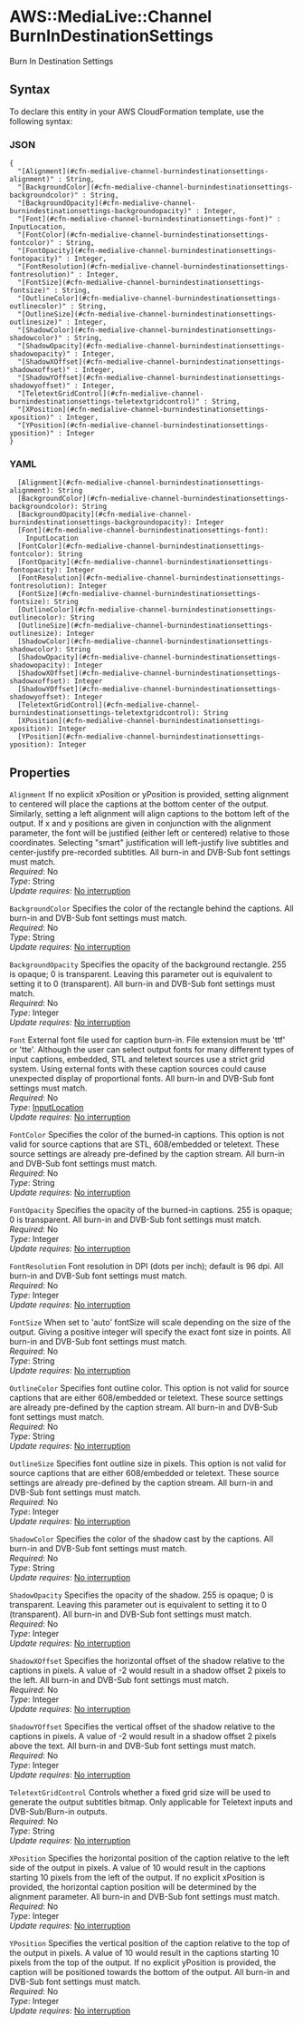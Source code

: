 # AWS::MediaLive::Channel BurnInDestinationSettings<a name="aws-properties-medialive-channel-burnindestinationsettings"></a>

Burn In Destination Settings

## Syntax<a name="aws-properties-medialive-channel-burnindestinationsettings-syntax"></a>

To declare this entity in your AWS CloudFormation template, use the following syntax:

### JSON<a name="aws-properties-medialive-channel-burnindestinationsettings-syntax.json"></a>

```
{
  "[Alignment](#cfn-medialive-channel-burnindestinationsettings-alignment)" : String,
  "[BackgroundColor](#cfn-medialive-channel-burnindestinationsettings-backgroundcolor)" : String,
  "[BackgroundOpacity](#cfn-medialive-channel-burnindestinationsettings-backgroundopacity)" : Integer,
  "[Font](#cfn-medialive-channel-burnindestinationsettings-font)" : InputLocation,
  "[FontColor](#cfn-medialive-channel-burnindestinationsettings-fontcolor)" : String,
  "[FontOpacity](#cfn-medialive-channel-burnindestinationsettings-fontopacity)" : Integer,
  "[FontResolution](#cfn-medialive-channel-burnindestinationsettings-fontresolution)" : Integer,
  "[FontSize](#cfn-medialive-channel-burnindestinationsettings-fontsize)" : String,
  "[OutlineColor](#cfn-medialive-channel-burnindestinationsettings-outlinecolor)" : String,
  "[OutlineSize](#cfn-medialive-channel-burnindestinationsettings-outlinesize)" : Integer,
  "[ShadowColor](#cfn-medialive-channel-burnindestinationsettings-shadowcolor)" : String,
  "[ShadowOpacity](#cfn-medialive-channel-burnindestinationsettings-shadowopacity)" : Integer,
  "[ShadowXOffset](#cfn-medialive-channel-burnindestinationsettings-shadowxoffset)" : Integer,
  "[ShadowYOffset](#cfn-medialive-channel-burnindestinationsettings-shadowyoffset)" : Integer,
  "[TeletextGridControl](#cfn-medialive-channel-burnindestinationsettings-teletextgridcontrol)" : String,
  "[XPosition](#cfn-medialive-channel-burnindestinationsettings-xposition)" : Integer,
  "[YPosition](#cfn-medialive-channel-burnindestinationsettings-yposition)" : Integer
}
```

### YAML<a name="aws-properties-medialive-channel-burnindestinationsettings-syntax.yaml"></a>

```
  [Alignment](#cfn-medialive-channel-burnindestinationsettings-alignment): String
  [BackgroundColor](#cfn-medialive-channel-burnindestinationsettings-backgroundcolor): String
  [BackgroundOpacity](#cfn-medialive-channel-burnindestinationsettings-backgroundopacity): Integer
  [Font](#cfn-medialive-channel-burnindestinationsettings-font): 
    InputLocation
  [FontColor](#cfn-medialive-channel-burnindestinationsettings-fontcolor): String
  [FontOpacity](#cfn-medialive-channel-burnindestinationsettings-fontopacity): Integer
  [FontResolution](#cfn-medialive-channel-burnindestinationsettings-fontresolution): Integer
  [FontSize](#cfn-medialive-channel-burnindestinationsettings-fontsize): String
  [OutlineColor](#cfn-medialive-channel-burnindestinationsettings-outlinecolor): String
  [OutlineSize](#cfn-medialive-channel-burnindestinationsettings-outlinesize): Integer
  [ShadowColor](#cfn-medialive-channel-burnindestinationsettings-shadowcolor): String
  [ShadowOpacity](#cfn-medialive-channel-burnindestinationsettings-shadowopacity): Integer
  [ShadowXOffset](#cfn-medialive-channel-burnindestinationsettings-shadowxoffset): Integer
  [ShadowYOffset](#cfn-medialive-channel-burnindestinationsettings-shadowyoffset): Integer
  [TeletextGridControl](#cfn-medialive-channel-burnindestinationsettings-teletextgridcontrol): String
  [XPosition](#cfn-medialive-channel-burnindestinationsettings-xposition): Integer
  [YPosition](#cfn-medialive-channel-burnindestinationsettings-yposition): Integer
```

## Properties<a name="aws-properties-medialive-channel-burnindestinationsettings-properties"></a>

`Alignment`  <a name="cfn-medialive-channel-burnindestinationsettings-alignment"></a>
If no explicit xPosition or yPosition is provided, setting alignment to centered will place the captions at the bottom center of the output\. Similarly, setting a left alignment will align captions to the bottom left of the output\. If x and y positions are given in conjunction with the alignment parameter, the font will be justified \(either left or centered\) relative to those coordinates\. Selecting "smart" justification will left\-justify live subtitles and center\-justify pre\-recorded subtitles\. All burn\-in and DVB\-Sub font settings must match\.  
*Required*: No  
*Type*: String  
*Update requires*: [No interruption](https://docs.aws.amazon.com/AWSCloudFormation/latest/UserGuide/using-cfn-updating-stacks-update-behaviors.html#update-no-interrupt)

`BackgroundColor`  <a name="cfn-medialive-channel-burnindestinationsettings-backgroundcolor"></a>
Specifies the color of the rectangle behind the captions\. All burn\-in and DVB\-Sub font settings must match\.  
*Required*: No  
*Type*: String  
*Update requires*: [No interruption](https://docs.aws.amazon.com/AWSCloudFormation/latest/UserGuide/using-cfn-updating-stacks-update-behaviors.html#update-no-interrupt)

`BackgroundOpacity`  <a name="cfn-medialive-channel-burnindestinationsettings-backgroundopacity"></a>
Specifies the opacity of the background rectangle\. 255 is opaque; 0 is transparent\. Leaving this parameter out is equivalent to setting it to 0 \(transparent\)\. All burn\-in and DVB\-Sub font settings must match\.  
*Required*: No  
*Type*: Integer  
*Update requires*: [No interruption](https://docs.aws.amazon.com/AWSCloudFormation/latest/UserGuide/using-cfn-updating-stacks-update-behaviors.html#update-no-interrupt)

`Font`  <a name="cfn-medialive-channel-burnindestinationsettings-font"></a>
External font file used for caption burn\-in\. File extension must be 'ttf' or 'tte'\. Although the user can select output fonts for many different types of input captions, embedded, STL and teletext sources use a strict grid system\. Using external fonts with these caption sources could cause unexpected display of proportional fonts\. All burn\-in and DVB\-Sub font settings must match\.  
*Required*: No  
*Type*: [InputLocation](aws-properties-medialive-channel-inputlocation.md)  
*Update requires*: [No interruption](https://docs.aws.amazon.com/AWSCloudFormation/latest/UserGuide/using-cfn-updating-stacks-update-behaviors.html#update-no-interrupt)

`FontColor`  <a name="cfn-medialive-channel-burnindestinationsettings-fontcolor"></a>
Specifies the color of the burned\-in captions\. This option is not valid for source captions that are STL, 608/embedded or teletext\. These source settings are already pre\-defined by the caption stream\. All burn\-in and DVB\-Sub font settings must match\.  
*Required*: No  
*Type*: String  
*Update requires*: [No interruption](https://docs.aws.amazon.com/AWSCloudFormation/latest/UserGuide/using-cfn-updating-stacks-update-behaviors.html#update-no-interrupt)

`FontOpacity`  <a name="cfn-medialive-channel-burnindestinationsettings-fontopacity"></a>
Specifies the opacity of the burned\-in captions\. 255 is opaque; 0 is transparent\. All burn\-in and DVB\-Sub font settings must match\.  
*Required*: No  
*Type*: Integer  
*Update requires*: [No interruption](https://docs.aws.amazon.com/AWSCloudFormation/latest/UserGuide/using-cfn-updating-stacks-update-behaviors.html#update-no-interrupt)

`FontResolution`  <a name="cfn-medialive-channel-burnindestinationsettings-fontresolution"></a>
Font resolution in DPI \(dots per inch\); default is 96 dpi\. All burn\-in and DVB\-Sub font settings must match\.  
*Required*: No  
*Type*: Integer  
*Update requires*: [No interruption](https://docs.aws.amazon.com/AWSCloudFormation/latest/UserGuide/using-cfn-updating-stacks-update-behaviors.html#update-no-interrupt)

`FontSize`  <a name="cfn-medialive-channel-burnindestinationsettings-fontsize"></a>
When set to 'auto' fontSize will scale depending on the size of the output\. Giving a positive integer will specify the exact font size in points\. All burn\-in and DVB\-Sub font settings must match\.  
*Required*: No  
*Type*: String  
*Update requires*: [No interruption](https://docs.aws.amazon.com/AWSCloudFormation/latest/UserGuide/using-cfn-updating-stacks-update-behaviors.html#update-no-interrupt)

`OutlineColor`  <a name="cfn-medialive-channel-burnindestinationsettings-outlinecolor"></a>
Specifies font outline color\. This option is not valid for source captions that are either 608/embedded or teletext\. These source settings are already pre\-defined by the caption stream\. All burn\-in and DVB\-Sub font settings must match\.  
*Required*: No  
*Type*: String  
*Update requires*: [No interruption](https://docs.aws.amazon.com/AWSCloudFormation/latest/UserGuide/using-cfn-updating-stacks-update-behaviors.html#update-no-interrupt)

`OutlineSize`  <a name="cfn-medialive-channel-burnindestinationsettings-outlinesize"></a>
Specifies font outline size in pixels\. This option is not valid for source captions that are either 608/embedded or teletext\. These source settings are already pre\-defined by the caption stream\. All burn\-in and DVB\-Sub font settings must match\.  
*Required*: No  
*Type*: Integer  
*Update requires*: [No interruption](https://docs.aws.amazon.com/AWSCloudFormation/latest/UserGuide/using-cfn-updating-stacks-update-behaviors.html#update-no-interrupt)

`ShadowColor`  <a name="cfn-medialive-channel-burnindestinationsettings-shadowcolor"></a>
Specifies the color of the shadow cast by the captions\. All burn\-in and DVB\-Sub font settings must match\.  
*Required*: No  
*Type*: String  
*Update requires*: [No interruption](https://docs.aws.amazon.com/AWSCloudFormation/latest/UserGuide/using-cfn-updating-stacks-update-behaviors.html#update-no-interrupt)

`ShadowOpacity`  <a name="cfn-medialive-channel-burnindestinationsettings-shadowopacity"></a>
Specifies the opacity of the shadow\. 255 is opaque; 0 is transparent\. Leaving this parameter out is equivalent to setting it to 0 \(transparent\)\. All burn\-in and DVB\-Sub font settings must match\.  
*Required*: No  
*Type*: Integer  
*Update requires*: [No interruption](https://docs.aws.amazon.com/AWSCloudFormation/latest/UserGuide/using-cfn-updating-stacks-update-behaviors.html#update-no-interrupt)

`ShadowXOffset`  <a name="cfn-medialive-channel-burnindestinationsettings-shadowxoffset"></a>
Specifies the horizontal offset of the shadow relative to the captions in pixels\. A value of \-2 would result in a shadow offset 2 pixels to the left\. All burn\-in and DVB\-Sub font settings must match\.  
*Required*: No  
*Type*: Integer  
*Update requires*: [No interruption](https://docs.aws.amazon.com/AWSCloudFormation/latest/UserGuide/using-cfn-updating-stacks-update-behaviors.html#update-no-interrupt)

`ShadowYOffset`  <a name="cfn-medialive-channel-burnindestinationsettings-shadowyoffset"></a>
Specifies the vertical offset of the shadow relative to the captions in pixels\. A value of \-2 would result in a shadow offset 2 pixels above the text\. All burn\-in and DVB\-Sub font settings must match\.  
*Required*: No  
*Type*: Integer  
*Update requires*: [No interruption](https://docs.aws.amazon.com/AWSCloudFormation/latest/UserGuide/using-cfn-updating-stacks-update-behaviors.html#update-no-interrupt)

`TeletextGridControl`  <a name="cfn-medialive-channel-burnindestinationsettings-teletextgridcontrol"></a>
Controls whether a fixed grid size will be used to generate the output subtitles bitmap\. Only applicable for Teletext inputs and DVB\-Sub/Burn\-in outputs\.  
*Required*: No  
*Type*: String  
*Update requires*: [No interruption](https://docs.aws.amazon.com/AWSCloudFormation/latest/UserGuide/using-cfn-updating-stacks-update-behaviors.html#update-no-interrupt)

`XPosition`  <a name="cfn-medialive-channel-burnindestinationsettings-xposition"></a>
Specifies the horizontal position of the caption relative to the left side of the output in pixels\. A value of 10 would result in the captions starting 10 pixels from the left of the output\. If no explicit xPosition is provided, the horizontal caption position will be determined by the alignment parameter\. All burn\-in and DVB\-Sub font settings must match\.  
*Required*: No  
*Type*: Integer  
*Update requires*: [No interruption](https://docs.aws.amazon.com/AWSCloudFormation/latest/UserGuide/using-cfn-updating-stacks-update-behaviors.html#update-no-interrupt)

`YPosition`  <a name="cfn-medialive-channel-burnindestinationsettings-yposition"></a>
Specifies the vertical position of the caption relative to the top of the output in pixels\. A value of 10 would result in the captions starting 10 pixels from the top of the output\. If no explicit yPosition is provided, the caption will be positioned towards the bottom of the output\. All burn\-in and DVB\-Sub font settings must match\.  
*Required*: No  
*Type*: Integer  
*Update requires*: [No interruption](https://docs.aws.amazon.com/AWSCloudFormation/latest/UserGuide/using-cfn-updating-stacks-update-behaviors.html#update-no-interrupt)